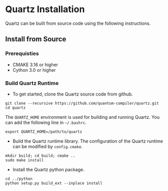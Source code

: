# Quartz Installation

Quartz can be built from source code using the following instructions.

## Install from Source

### Prerequisties

* CMAKE 3.16 or higher
* Cython 3.0 or higher

### Build Quartz Runtime

* To get started, clone the Quartz source code from github.
```
git clone --recursive https://github.com/quantum-compiler/quartz.git
cd quartz
```
The `QUARTZ_HOME` environment is used for building and running Quartz. You can add the following line in `~/.bashrc`.
```
export QUARTZ_HOME=/path/to/quartz
```

* Build the Quartz runtime library. The configuration of the Quartz runtime can be modified by `config.cmake`. 
```
mkdir build; cd build; cmake ..
sudo make install
```

* Install the Quartz python package.
```
cd ../python
python setup.py build_ext --inplace install
```
